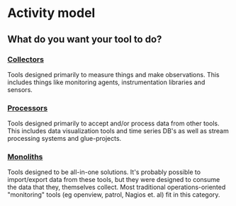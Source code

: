 # Activity model
## What do you want your tool to do?

### [Collectors](collectors)
Tools designed primarily to measure things and make observations. This includes
things like monitoring agents, instrumentation libraries and sensors.

### [Processors](processors)
Tools designed primarily to accept and/or process data from other tools. This
includes data visualization tools and time series DB's as well as stream
processing systems and glue-projects. 

### [Monoliths](monoliths)
Tools designed to be all-in-one solutions. It's probably possible to
import/export data from these tools, but they were designed to consume the data
that they, themselves collect. Most traditional operations-oriented
"monitoring" tools (eg openview, patrol, Nagios et. al) fit in this category. 
